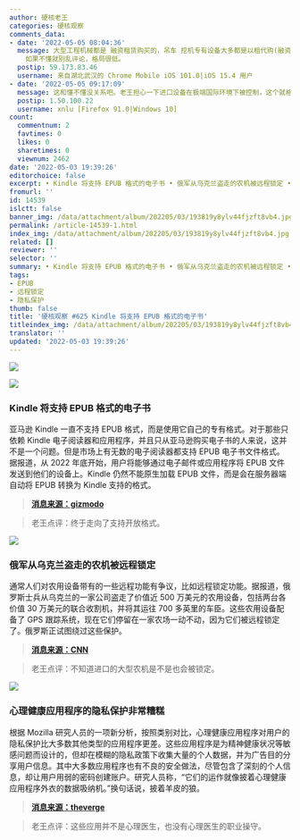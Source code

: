 ```yaml
---
author: 硬核老王
categories: 硬核观察
comments_data:
- date: '2022-05-05 08:04:36'
  message: 大型工程机械都是 融资租赁购买的，吊车 挖机专有设备大多都是以租代购(融资租赁)。 为了防盗或者不按时付款都会安装gps定位和远程控制程序。这个是行业标准。
    如果不懂就别乱评论，格局很低。
  postip: 59.173.83.46
  username: 来自湖北武汉的 Chrome Mobile iOS 101.0|iOS 15.4 用户
- date: '2022-05-05 09:17:09'
  message: 这和懂不懂没关系吧。老王担心一下进口设备在极端国际环境下被控制，这个就格局低了？
  postip: 1.50.100.22
  username: xnlu [Firefox 91.0|Windows 10]
count:
  commentnum: 2
  favtimes: 0
  likes: 0
  sharetimes: 0
  viewnum: 2462
date: '2022-05-03 19:39:26'
editorchoice: false
excerpt: • Kindle 将支持 EPUB 格式的电子书 • 俄军从乌克兰盗走的农机被远程锁定 • 心理健康应用程序的隐私保护非常糟糕
fromurl: ''
id: 14539
islctt: false
banner_img: /data/attachment/album/202205/03/193819y8ylv44fjzft8vb4.jpg
permalink: /article-14539-1.html
index_img: /data/attachment/album/202205/03/193819y8ylv44fjzft8vb4.jpg
related: []
reviewer: ''
selector: ''
summary: • Kindle 将支持 EPUB 格式的电子书 • 俄军从乌克兰盗走的农机被远程锁定 • 心理健康应用程序的隐私保护非常糟糕
tags:
- EPUB
- 远程锁定
- 隐私保护
thumb: false
title: '硬核观察 #625 Kindle 将支持 EPUB 格式的电子书'
titleindex_img: /data/attachment/album/202205/03/193819y8ylv44fjzft8vb4.jpg
translator: ''
updated: '2022-05-03 19:39:26'
---
```


![](/data/attachment/album/202205/03/193819y8ylv44fjzft8vb4.jpg)


![](/data/attachment/album/202205/03/193827a3q445u8og80ogfa.jpg)


### Kindle 将支持 EPUB 格式的电子书


亚马逊 Kindle 一直不支持 EPUB 格式，而是使用它自己的专有格式。对于那些只依赖 Kindle 电子阅读器和应用程序，并且只从亚马逊购买电子书的人来说，这并不是一个问题。但是市场上有无数的电子阅读器都支持 EPUB 电子书文件格式。据报道，从 2022 年底开始，用户将能够通过电子邮件或应用程序将 EPUB 文件发送到他们的设备上。Kindle 仍然不能原生加载 EPUB 文件，而是会在服务器端自动将 EPUB 转换为 Kindle 支持的格式。



> 
> **[消息来源：gizmodo](https://gizmodo.com/amazon-kindle-e-readers-will-now-convert-epub-to-kindle-1848867278)**
> 
> 
> 



> 
> 老王点评：终于走向了支持开放格式。
> 
> 
> 


![](/data/attachment/album/202205/03/193849g1con3wpvre7nxxx.jpg)


### 俄军从乌克兰盗走的农机被远程锁定


通常人们对农用设备带有的一些远程功能有争议，比如远程锁定功能。据报道，俄罗斯士兵从乌克兰的一家公司盗走了价值近 500 万美元的农用设备，包括两台各价值 30 万美元的联合收割机，并将其运往 700 多英里的车臣。这些农用设备配备了 GPS 跟踪系统，现在它们停留在一家农场一动不动，因为它们被远程锁定了。俄罗斯正试图绕过这些保护。



> 
> **[消息来源：CNN](https://www.cnn.com/2022/05/01/europe/russia-farm-vehicles-ukraine-disabled-melitopol-intl/index.html)**
> 
> 
> 



> 
> 老王点评：不知道进口的大型农机是不是也会被锁定。
> 
> 
> 


![](/data/attachment/album/202205/03/193903ss5kjf5q39kto8cn.jpg)


### 心理健康应用程序的隐私保护非常糟糕


根据 Mozilla 研究人员的一项新分析，按照类别对比，心理健康应用程序对用户的隐私保护比大多数其他类型的应用程序更差。这些应用程序是为精神健康状况等敏感问题而设计的，但却在模糊的隐私政策下收集大量的个人数据，并为广告目的分享用户信息。其中大多数应用程序也有不良的安全做法，尽管包含了深刻的个人信息，却让用户用弱的密码创建账户。研究人员称，“它们的运作就像披着心理健康应用程序外衣的数据吸纳机。”换句话说，披着羊皮的狼。



> 
> **[消息来源：theverge](https://www.theverge.com/2022/5/2/23045250/mozilla-mental-health-app-privacy-analysis)**
> 
> 
> 



> 
> 老王点评：这些应用并不是心理医生，也没有心理医生的职业操守。
> 
> 
>